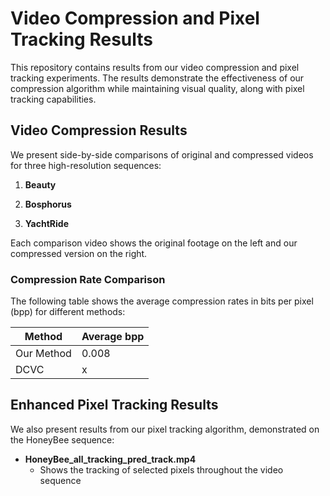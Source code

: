 # Video Compression and Pixel Tracking Results

This repository contains results from our video compression and pixel tracking experiments. The results demonstrate the effectiveness of our compression algorithm while maintaining visual quality, along with pixel tracking capabilities.

## Video Compression Results

We present side-by-side comparisons of original and compressed videos for three high-resolution sequences:

1. **Beauty**

2. **Bosphorus**

3. **YachtRide**

Each comparison video shows the original footage on the left and our compressed version on the right.

### Compression Rate Comparison

The following table shows the average compression rates in bits per pixel (bpp) for different methods:

| Method | Average bpp |
|--------|-------------|
| Our Method | 0.008 |
| DCVC | x |

## Enhanced Pixel Tracking Results

We also present results from our pixel tracking algorithm, demonstrated on the HoneyBee sequence:

- **HoneyBee_all_tracking_pred_track.mp4**
  - Shows the tracking of selected pixels throughout the video sequence
